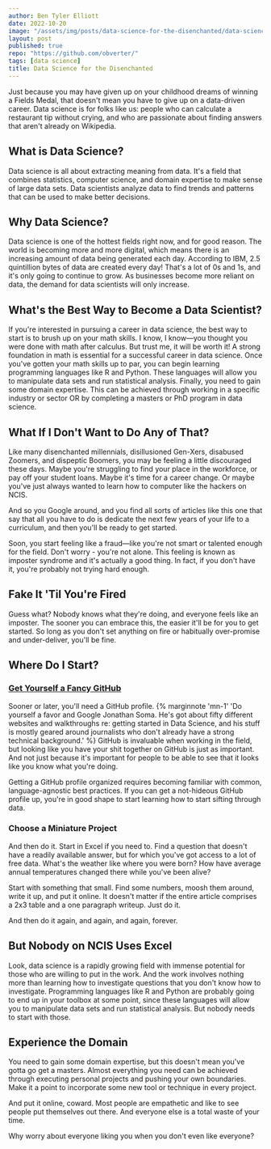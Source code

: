 ```yaml
---
author: Ben Tyler Elliott
date: 2022-10-20
image: "/assets/img/posts/data-science-for-the-disenchanted/data-science-for-the-disenchanted.jpeg"
layout: post
published: true
repo: "https://github.com/obverter/"
tags: [data science]
title: Data Science for the Disenchanted
---
```


Just because you may have given up on your childhood dreams of winning a Fields Medal, that doesn't mean you have to give up on a data-driven career. Data science is for folks like us: people who can calculate a restaurant tip without crying, and who are passionate about finding answers that aren't already on Wikipedia.

<!--more-->

## What is Data Science?

Data science is all about extracting meaning from data. It's a field that combines statistics, computer science, and domain expertise to make sense of large data sets. Data scientists analyze data to find trends and patterns that can be used to make better decisions.

## Why Data Science?

Data science is one of the hottest fields right now, and for good reason. The world is becoming more and more digital, which means there is an increasing amount of data being generated each day. According to IBM, 2.5 quintillion bytes of data are created every day! That's a lot of 0s and 1s, and it's only going to continue to grow. As businesses become more reliant on data, the demand for data scientists will only increase.

## What's the Best Way to Become a Data Scientist?

If you're interested in pursuing a career in data science, the best way to start is to brush up on your math skills. I know, I know—you thought you were done with math after calculus. But trust me, it will be worth it! A strong foundation in math is essential for a successful career in data science. Once you've gotten your math skills up to par, you can begin learning programming languages like R and Python. These languages will allow you to manipulate data sets and run statistical analysis. Finally, you need to gain some domain expertise. This can be achieved through working in a specific industry or sector OR by completing a masters or PhD program in data science.

## What If I Don't Want to Do Any of That?

Like many disenchanted millennials, disillusioned Gen-Xers, disabused Zoomers, and dispeptic Boomers, you may be feeling a little discouraged these days. Maybe you're struggling to find your place in the workforce, or pay off your student loans. Maybe it's time for a career change. Or maybe you've just always wanted to learn how to computer like the hackers on NCIS.

And so you Google around, and you find all sorts of articles like this one that say that all you have to do is dedicate the next few years of your life to a curriculum, and then you'll be ready to get started.

Soon, you start feeling like a fraud—like you're not smart or talented enough for the field. Don't worry - you're not alone. This feeling is known as imposter syndrome and it's actually a good thing. In fact, if you don't have it, you're probably not trying hard enough.

## Fake It 'Til You're Fired

Guess what? Nobody knows what they're doing, and everyone feels like an imposter. The sooner you can embrace this, the easier it'll be for you to get started. So long as you don't set anything on fire or habitually over-promise and under-deliver, you'll be fine.

## Where Do I Start?

### [Get Yourself a Fancy GitHub](https://jonathansoma.com/fancy-github/)

Sooner or later, you'll need a GitHub profile. {% marginnote 'mn-1' 'Do yourself a favor and Google Jonathan Soma. He's got about fifty different websites and walkthroughs re: getting started in Data Science, and his stuff is mostly geared around journalists who don't already have a strong technical background.' %} GitHub is invaluable when working in the field, but looking like you have your shit together on GitHub is just as important. And not just because it's important for people to be able to see that it looks like you know what you're doing.

Getting a GitHub profile organized requires becoming familiar with common, language-agnostic best practices. If you can get a not-hideous GitHub profile up, you're in good shape to start learning how to start sifting through data.

### Choose a Miniature Project

And then do it. Start in Excel if you need to. Find a question that doesn't have a readily available answer, but for which you've got access to a lot of free data. What's the weather like where you were born? How have average annual temperatures changed there while you've been alive?

Start with something that small. Find some numbers, moosh them around, write it up, and put it online. It doesn't matter if the entire article comprises a 2x3 table and a one paragraph writeup. Just do it.

And then do it again, and again, and again, forever.

## But Nobody on NCIS Uses Excel

Look, data science is a rapidly growing field with immense potential for those who are willing to put in the work. And the work involves nothing more than learning how to investigate questions that you don't know how to investigate. Programming languages like R and Python are probably going to end up in your toolbox at some point, since these languages will allow you to manipulate data sets and run statistical analysis. But nobody needs to start with those.

## Experience the Domain

You need to gain some domain expertise, but this doesn't mean you've gotta go get a masters. Almost everything you need can be achieved through executing personal projects and pushing your own boundaries. Make it a point to incorporate some new tool or technique in every project.

And put it online, coward. Most people are empathetic and like to see people put themselves out there. And everyone else is a total waste of your time.

Why worry about everyone liking you when you don't even like everyone?
